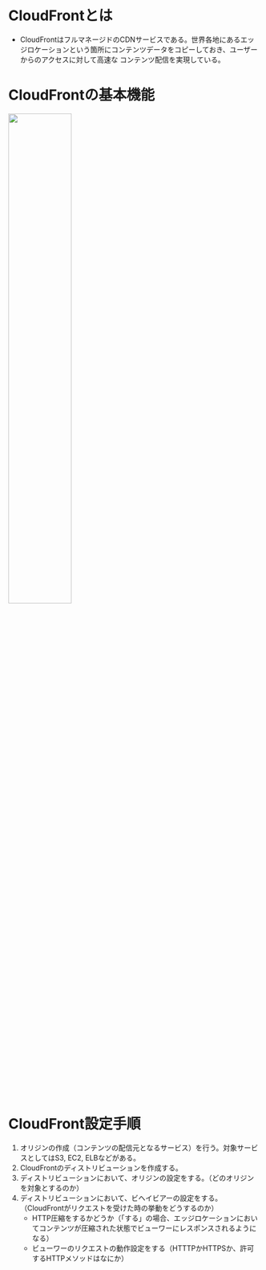# CloudFrontとは

- CloudFrontはフルマネージドのCDNサービスである。世界各地にあるエッジロケーションという箇所にコンテンツデータをコピーしておき、ユーザーからのアクセスに対して高速な
コンテンツ配信を実現している。

# CloudFrontの基本機能
<img src="https://github.com/hiddy0329/TIL/assets/91509668/034c97d5-bca0-4648-a7a0-66d433b3937c" width="50%" height="50%">

# CloudFront設定手順

1. オリジンの作成（コンテンツの配信元となるサービス）を行う。対象サービスとしてはS3, EC2, ELBなどがある。
2. CloudFrontのディストリビューションを作成する。
3. ディストリビューションにおいて、オリジンの設定をする。（どのオリジンを対象とするのか）
4. ディストリビューションにおいて、ビヘイビアーの設定をする。（CloudFrontがリクエストを受けた時の挙動をどうするのか）
    - HTTP圧縮をするかどうか（「する」の場合、エッジロケーションにおいてコンテンツが圧縮された状態でビューワーにレスポンスされるようになる）
    - ビューワーのリクエストの動作設定をする（HTTTPかHTTPSか、許可するHTTPメソッドはなにか）
